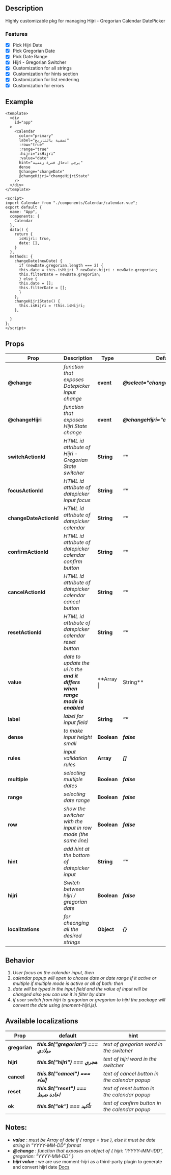## **Description**
Highly customizable pkg for managing Hijri - Gregorian Calendar DatePicker

### **Features**
- [x] Pick Hijri Date
- [x] Pick Gregorian Date
- [x] Pick Date Range
- [x] Hijri - Gregorian Switcher
- [x] Customization for all strings
- [x] Customization for hints section
- [x] Customization for list rendering
- [x] Customization for errors

## Example
```vue
<template>
  <div
    id="app"
  >
    <calendar
      color="primary"
      label="تصفية بالتاريخ"
      :row="true"
      :range="true"
      :hijri="isHijri"
      :value="date"
      hint="يرجى ادخال فترة زمنية"
      dense
      @change="changeDate"
      @changeHijri="changeHijriState"
    />
  </div>
</template>

<script>
import Calendar from "./components/Calendar/calendar.vue";
export default {
  name: "App",
  components: { 
    Calendar 
  },
  data() {
    return {
      isHijri: true,
      date: [],
    }
  },
  methods: {
    changeDate(newDate) {
      if (newDate.gregorian.length === 2) {
      this.date = this.isHijri ? newDate.hijri : newDate.gregorian;
      this.filterDate = newDate.gregorian;
      } else {
      this.date = [];
      this.filterDate = [];
      }
    },
    changeHijriState() {
      this.isHijri = !this.isHijri;
    },

  }
};
</script>
```

## Props
| Prop | Description | Type | Default | isRequired
| --- | --- | --- | --- | --- |
| **@change** | *function that exposes Datepicker input change* | **event** | ***@select="changeDate"*** | **true**
| **@changeHijri** | *function that exposes Hijri State change* | **event** | ***@changeHijri="changeHijriState"*** | **true**
| **switchActionId** | *HTML id attribute of Hijri - Gregorian State switcher* | **String** | **_""_** | **false**
| **focusActionId** | *HTML id attribute of datepicker input focus* | **String** | **_""_** | **false**
| **changeDateActionId** | *HTML id attribute of datepicker calendar* | **String** | **_""_** | **false**
| **confirmActionId** | *HTML id attribute of datepicker calendar confirm button* | **String** | **_""_** | **false**
| **cancelActionId** | *HTML id attribute of datepicker calendar cancel button* | **String** | **_""_** | **false**
| **resetActionId** | *HTML id attribute of datepicker calendar reset button* | **String** | **_""_** | **false**
| **value** | *date to update the ui in the **and it differs when range mode is enabled*** | **Array \|| String** | ***[] \|| ""*** | **true**
| **label** | *label for input field* | **String** | ***""*** | **false**
| **dense** | *to make input height small* | **Boolean** | ***false*** | **false**
| **rules** | *input validation rules* | **Array** | ***[]*** | **false**
| **multiple** | *selecting multiple dates* | **Boolean** | ***false*** | **false**
| **range** | *selecting date range* | **Boolean** | ***false*** | **false**
| **row** | *show the switcher with the input in row mode (the same line)* | **Boolean** | ***false*** | **false**
| **hint** | *add hint at the bottom of datepicker input* | **String** | **_""_** | **false**
| **hijri** | *Switch between hijri / gregorian date* | **Boolean** | ***false*** | **false**
| **localizations** | *for checnging all the desired strings* | **Object** | ***{}*** | **false**

## Behavior
  1. *User focus on the calendar input, then*
  2. *calendar popup will open to choose date or date range if it active or multiple if multiple mode is active or all of both: then*
  3. *date will be typed in the input field and the value of input will be changed also you can use it in filter by date*
  4. *if user switch from hijri to gregorian or gregorian to hijri the package will convert the date using (moment-hijri.js).*

## Available localizations
| Prop | default | hint |
| --- | --- | --- |
| **gregorian** | ***this.$t("gregorian") === ميلادي*** | *text of gregorian word in the switcher* |
| **hijri** | ***this.$t("hijri") === هجري*** | *text of hijri word in the switcher* | 
| **cancel** | ***this.$t("cancel") === إلغاء*** | *text of cancel button in the calendar popup* |
| **reset** | ***this.$t("reset") === اعادة ضبط*** | *text of reset button in the calendar popup* |
| **ok** | ***this.$t("ok") === تأكيد*** | *text of confirm button in the calendar popup* |

## Notes: 
- ***value*** : *must be Array of date if ( range = true ), else it must be date string in "YYYY-MM-DD" format*
- ***@change*** : *function that exposes an object of { hijri: "iYYYY-iMM-iDD", gregorian: "YYYY-MM-DD" }*
- ***hijri value*** : we are use moment-hijri as a third-party plugin to generate and convert hijri date [Docs](https://github.com/xsoh/moment-hijri)
